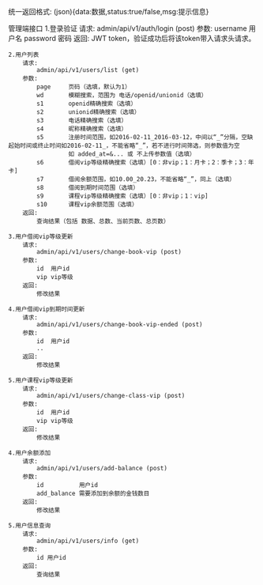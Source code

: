 统一返回格式:
    (json){data:数据,status:true/false,msg:提示信息}

管理端接口
    1.登录验证
        请求:
            admin/api/v1/auth/login (post)
        参数:
            username 用户名
            password 密码
        返回:
            JWT token，验证成功后将该token带入请求头请求。
    
    2.用户列表
        请求:
            admin/api/v1/users/list (get)
        参数:
            page     页码（选填，默认为1）
            wd       模糊搜索，范围为 电话/openid/unionid（选填）
            s1       openid精确搜索（选填）
            s2       unionid精确搜索（选填）
            s3       电话精确搜索（选填）
            s4       昵称精确搜索（选填）
            s5       注册时间范围，如2016-02-11_2016-03-12，中间以“_”分隔，空缺起始时间或终止时间如2016-02-11_，不能省略“_”，若不进行时间筛选，则参数值为空
                     如 added_at=&... 或 不上传参数值（选填）
            s6       借阅vip等级精确搜索（选填）[0：非vip；1：月卡；2：季卡；3：年卡]
            s7       借阅余额范围，如10.00_20.23，不能省略“_”，同上（选填）
            s8       借阅到期时间范围（选填）
            s9       课程vip等级精确搜索（选填）[0：非vip；1：vip]
            s10      课程vip余额范围（选填）
        返回:
            查询结果（包括 数据、总数、当前页数、总页数）
    
    3.用户借阅vip等级更新
        请求:
            admin/api/v1/users/change-book-vip (post)
        参数:
            id  用户id
            vip vip等级
        返回:
            修改结果
    
    4.用户借阅vip到期时间更新
        请求:
            admin/api/v1/users/change-book-vip-ended (post)
        参数:
            id  用户id
            ..
        返回:
            修改结果

    5.用户课程vip等级更新
        请求:
            admin/api/v1/users/change-class-vip (post)
        参数:
            id  用户id
            vip vip等级
        返回:
            修改结果

    4.用户余额添加
        请求:
            admin/api/v1/users/add-balance (post)
        参数:
            id          用户id
            add_balance 需要添加到余额的金钱数目
        返回:
            修改结果

    5.用户信息查询
        请求:
            admin/api/v1/users/info (get)
        参数:
            id 用户id
        返回:
            查询结果